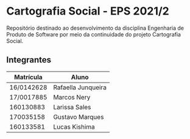 # Cartografia Social - EPS 2021/2

Repositório destinado ao desenvolvimento da disciplina Engenharia de Produto de Software por meio da continuidade do projeto Cartografia Social.

## Integrantes
|Matrícula | Aluno |
| -- | -- |
| 16/0142628 | Rafaella Junqueira |
| 17/0017885 | Marcos Nery |
| 160130883 | Larissa Sales |
| 170035158 | Gustavo Marques |
| 160133581 | Lucas Kishima | 
